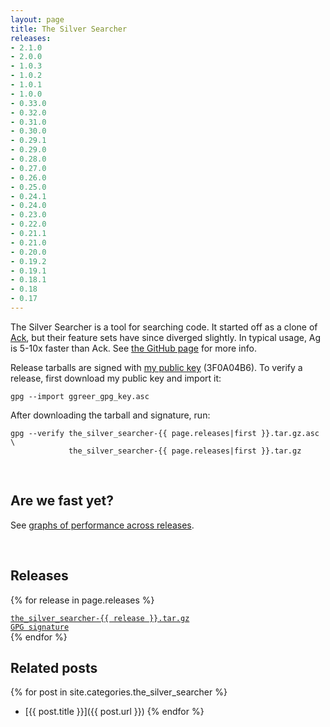 ```yaml
---
layout: page
title: The Silver Searcher
releases:
- 2.1.0
- 2.0.0
- 1.0.3
- 1.0.2
- 1.0.1
- 1.0.0
- 0.33.0
- 0.32.0
- 0.31.0
- 0.30.0
- 0.29.1
- 0.29.0
- 0.28.0
- 0.27.0
- 0.26.0
- 0.25.0
- 0.24.1
- 0.24.0
- 0.23.0
- 0.22.0
- 0.21.1
- 0.21.0
- 0.20.0
- 0.19.2
- 0.19.1
- 0.18.1
- 0.18
- 0.17
---
```


The Silver Searcher is a tool for searching code. It started off as a clone of [Ack](http://beyondgrep.com/), but their feature sets have since diverged slightly. In typical usage, Ag is 5-10x faster than Ack. See [the GitHub page](https://github.com/ggreer/the_silver_searcher) for more info.

Release tarballs are signed with [my public key](/ggreer_gpg_key.asc) (3F0A04B6). To verify a release, first download my public key and import it:

    gpg --import ggreer_gpg_key.asc

After downloading the tarball and signature, run:

    gpg --verify the_silver_searcher-{{ page.releases|first }}.tar.gz.asc \
                 the_silver_searcher-{{ page.releases|first }}.tar.gz

<br />

## Are we fast yet?

See [graphs of performance across releases](/ag/speed/).

<br />

## Releases

{% for release in page.releases %}
<div class="row">
  <div class="col w4">
    <a href="releases/the_silver_searcher-{{ release }}.tar.gz"><code>the_silver_searcher-{{ release }}.tar.gz</code></a>
  </div><div class="col w2">
    <a href="releases/the_silver_searcher-{{ release }}.tar.gz.asc"><code>GPG signature</code></a>
  </div>
</div>
{% endfor %}

<br />

## Related posts
{% for post in site.categories.the_silver_searcher %}
* [{{ post.title }}]({{ post.url }})
{% endfor %}
